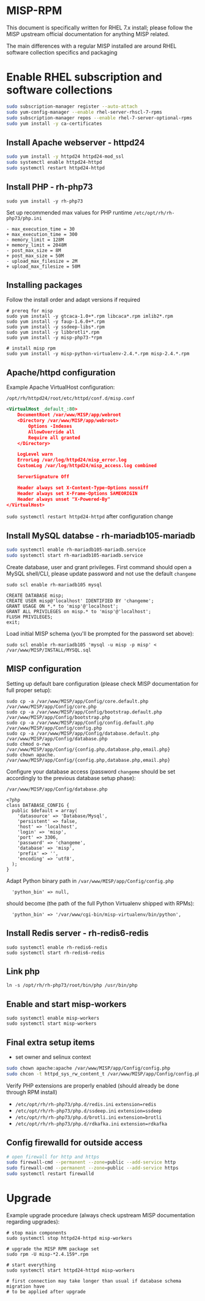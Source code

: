 # MISP-RPM

This document is specifically written for RHEL 7.x install;
please follow the MISP upstream official documentation for anything MISP
related.

The main differences with a regular MISP installed are around RHEL software
collection specifics and packaging

# Enable RHEL subscription and software collections

```bash
sudo subscription-manager register --auto-attach
sudo yum-config-manager --enable rhel-server-rhscl-7-rpms
sudo subscription-manager repos --enable rhel-7-server-optional-rpms
sudo yum install -y ca-certificates
```

## Install Apache webserver - httpd24

```bash
sudo yum install -y httpd24 httpd24-mod_ssl
sudo systemctl enable httpd24-httpd
sudo systemctl restart httpd24-httpd
```

## Install PHP - rh-php73

```
sudo yum install -y rh-php73
```

Set up recommended max values for PHP runtime
`/etc/opt/rh/rh-php73/php.ini`
```
- max_execution_time = 30
+ max_execution_time = 300
- memory_limit = 128M
+ memory_limit = 2048M
- post_max_size = 8M
+ post_max_size = 50M
- upload_max_filesize = 2M
+ upload_max_filesize = 50M
```

## Installing packages

Follow the install order and adapt versions if required
```
# prereq for misp
sudo yum install -y gtcaca-1.0+*.rpm libcaca*.rpm imlib2*.rpm
sudo yum install -y faup-1.6.0+*.rpm
sudo yum install -y ssdeep-libs*.rpm
sudo yum install -y libbrotli*.rpm
sudo yum install -y misp-php73-*rpm

# install misp rpm
sudo yum install -y misp-python-virtualenv-2.4.*.rpm misp-2.4.*.rpm
```

## Apache/httpd configuration

Example Apache VirtualHost configuration:

`/opt/rh/httpd24/root/etc/httpd/conf.d/misp.conf`
```xml
<VirtualHost _default_:80>
    DocumentRoot /var/www/MISP/app/webroot
    <Directory /var/www/MISP/app/webroot>
        Options -Indexes
        AllowOverride all
        Require all granted
    </Directory>

    LogLevel warn
    ErrorLog /var/log/httpd24/misp_error.log
    CustomLog /var/log/httpd24/misp_access.log combined

    ServerSignature Off

    Header always set X-Content-Type-Options nosniff
    Header always set X-Frame-Options SAMEORIGIN 
    Header always unset "X-Powered-By"
</VirtualHost>
```

`sudo systemctl restart httpd24-httpd` after configuration change

## Install MySQL databse - rh-mariadb105-mariadb

```bash
sudo systemctl enable rh-mariadb105-mariadb.service
sudo systemctl start rh-mariadb105-mariadb.service
```

Create database, user and grant privileges. 
First command should open a MySQL shell/CLI, 
please update password and not use the default `changeme`

```
sudo scl enable rh-mariadb105 mysql

CREATE DATABASE misp;
CREATE USER misp@'localhost' IDENTIFIED BY 'changeme';
GRANT USAGE ON *.* to 'misp'@'localhost';
GRANT ALL PRIVILEGES on misp.* to 'misp'@'localhost';
FLUSH PRIVILEGES;
exit;
```

Load initial MISP schema (you'll be prompted for the password set above):

```
sudo scl enable rh-mariadb105 'mysql -u misp -p misp' < /var/www/MISP/INSTALL/MYSQL.sql
```

## MISP configuration

Setting up default bare configuration (please check MISP documentation for full
proper setup):

```
sudo cp -a /var/www/MISP/app/Config/core.default.php /var/www/MISP/app/Config/core.php
sudo cp -a /var/www/MISP/app/Config/bootstrap.default.php /var/www/MISP/app/Config/bootstrap.php
sudo cp -a /var/www/MISP/app/Config/config.default.php /var/www/MISP/app/Config/config.php
sudo cp -a /var/www/MISP/app/Config/database.default.php /var/www/MISP/app/Config/database.php
sudo chmod o-rwx /var/www/MISP/app/Config/{config.php,database.php,email.php}
sudo chown apache. /var/www/MISP/app/Config/{config.php,database.php,email.php}
```

Configure your database access (password `changeme` should be set accordingly
to the previous database setup phase):

`/var/www/MISP/app/Config/database.php`
```
<?php
class DATABASE_CONFIG {
  public $default = array(
    'datasource' => 'Database/Mysql',
    'persistent' => false,
    'host' => 'localhost',
    'login' => 'misp',
    'port' => 3306,
    'password' => 'changeme',
    'database' => 'misp',
    'prefix' => '',
    'encoding' => 'utf8',
  );
}
```

Adapt Python binary path in `/var/www/MISP/app/Config/config.php`

```
  'python_bin' => null,
```

should become (the path of the full Python Virtualenv shipped with RPMs):
```
  'python_bin' => '/var/www/cgi-bin/misp-virtualenv/bin/python',
```

## Install Redis server - rh-redis6-redis

```
sudo systemctl enable rh-redis6-redis
sudo systemctl start rh-redis6-redis
```

## Link php
```
ln -s /opt/rh/rh-php73/root/bin/php /usr/bin/php
```

## Enable and start misp-workers

```
sudo systemctl enable misp-workers
sudo systemctl start misp-workers
```

## Final extra setup items

- set owner and selinux context 
```bash
sudo chown apache:apache /var/www/MISP/app/Config/config.php
sudo chcon -t httpd_sys_rw_content_t /var/www/MISP/app/Config/config.php
```

Verify PHP extensions are properly enabled (should already be done through RPM
install)

- `/etc/opt/rh/rh-php73/php.d/redis.ini` 
  `extension=redis`
- `/etc/opt/rh/rh-php73/php.d/ssdeep.ini` 
  `extension=ssdeep`
- `/etc/opt/rh/rh-php73/php.d/brotli.ini` 
  `extension=brotli`
- `/etc/opt/rh/rh-php73/php.d/rdkafka.ini`
  `extension=rdkafka`

## Config firewalld for outside access

```bash
# open firewall for http and https
sudo firewall-cmd --permanent --zone=public --add-service http
sudo firewall-cmd --permanent --zone=public --add-service https
sudo systemctl restart firewalld
```

# Upgrade

Example upgrade procedure (always check upstream MISP documentation regarding
upgrades):

```
# stop main components
sudo systemctl stop httpd24-httpd misp-workers

# upgrade the MISP RPM package set
sudo rpm -U misp-*2.4.159*.rpm

# start everything
sudo systemctl start httpd24-httpd misp-workers

# first connection may take longer than usual if database schema migration have
# to be applied after upgrade
```
